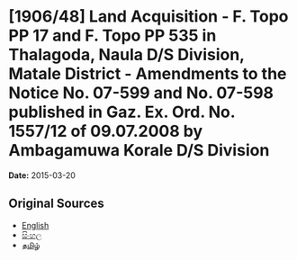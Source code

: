 # [1906/48] Land Acquisition - F. Topo PP 17 and F. Topo PP 535 in Thalagoda, Naula D/S Division, Matale District - Amendments to the Notice No. 07-599 and No. 07-598 published in Gaz. Ex. Ord. No. 1557/12 of 09.07.2008 by Ambagamuwa Korale D/S Division

**Date:** 2015-03-20

## Original Sources

- [English](https://documents.gov.lk/view/extra-gazettes/2015/3/1906-48_E.pdf)
- [සිංහල](https://documents.gov.lk/view/extra-gazettes/2015/3/1906-48_S.pdf)
- [தமிழ்](https://documents.gov.lk/view/extra-gazettes/2015/3/1906-48_T.pdf)
